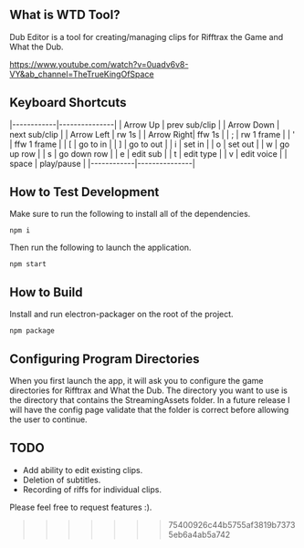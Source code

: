## What is WTD Tool?

Dub Editor is a tool for creating/managing clips for Rifftrax the Game and What the Dub.

https://www.youtube.com/watch?v=0uadv6v8-VY&ab_channel=TheTrueKingOfSpace

## Keyboard Shortcuts

|------------|---------------|
| Arrow Up   | prev sub/clip |
| Arrow Down | next sub/clip |
| Arrow Left | rw 1s         |
| Arrow Right| ffw 1s        |
|      ;     | rw 1 frame    |
|      '     | ffw 1 frame   |
|      \[    | go to in      |
|      \]    | go to out     |
|      i     | set in        |
|      o     | set out       |
|      w     | go up row     |
|      s     | go down row   |
|      e     | edit sub      |
|      t     | edit type     |
|      v     | edit voice    |
|    space   | play/pause    |
|------------|---------------|

## How to Test Development

Make sure to run the following to install all of the dependencies.

    npm i

Then run the following to launch the application.

    npm start

## How to Build

Install and run electron-packager on the root of the project.

    npm package

## Configuring Program Directories

When you first launch the app, it will ask you to configure the game directories for Rifftrax and What the Dub. The directory you want to use is the directory that contains the StreamingAssets folder. In a future release I will have the config page validate that the folder is correct before allowing the user to continue.

## TODO

-   Add ability to edit existing clips.
-   Deletion of subtitles.
-   Recording of riffs for individual clips.

Please feel free to request features :).

> > > > > > > 75400926c44b5755af3819b73735eb6a4ab5a742
